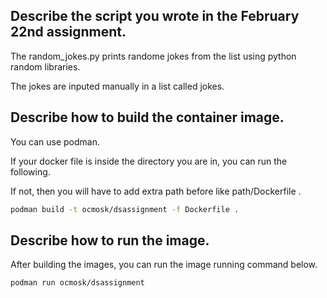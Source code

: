 ## Describe the script you wrote in the February 22nd assignment.

The random_jokes.py prints randome jokes from the list using python random libraries.

The jokes are inputed manually in a list called jokes.

## Describe how to build the container image.

You can use podman.

If your docker file is inside the directory you are in, you can run the following.

If not, then you will have to add extra path before like path/Dockerfile .

```bash
podman build -t ocmosk/dsassignment -f Dockerfile .

```

## Describe how to run the image.

After building the images, you can run the image running command below.

```bash
podman run ocmosk/dsassignment

```

